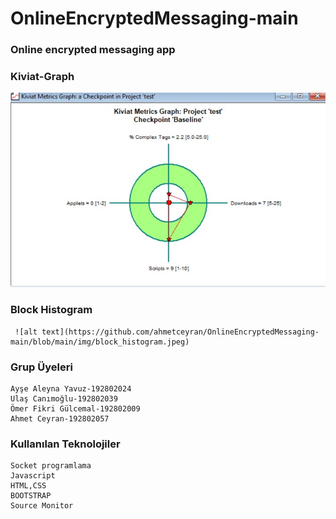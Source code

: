 # OnlineEncryptedMessaging-main
### Online encrypted messaging app
### Kiviat-Graph
 ![alt text](https://github.com/ahmetceyran/OnlineEncryptedMessaging-main/blob/main/img/kiviat_graph.jpeg)
### Block Histogram
```
 ![alt text](https://github.com/ahmetceyran/OnlineEncryptedMessaging-main/blob/main/img/block_histogram.jpeg)
```
### Grup Üyeleri
```
Ayşe Aleyna Yavuz-192802024
Ulaş Canımoğlu-192802039
Ömer Fikri Gülcemal-192802009
Ahmet Ceyran-192802057
```
### Kullanılan Teknolojiler
```
Socket programlama
Javascript
HTML,CSS
BOOTSTRAP
Source Monitor

```

